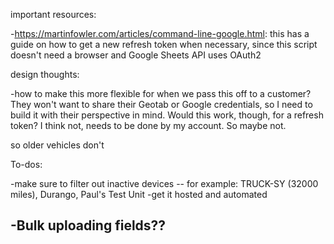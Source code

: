 important resources:

  -https://martinfowler.com/articles/command-line-google.html: this has a guide on how to get a new refresh token when necessary, since this script doesn't need a browser and Google Sheets API uses OAuth2

design thoughts:

  -how to make this more flexible for when we pass this off to a customer? They won't want to share their Geotab or Google credentials, so I need to build it with their perspective in mind. Would this work, though, for a refresh token? I think not, needs to be done by my account. So maybe not.

so older vehicles don't

To-dos:

  -make sure to filter out inactive devices -- for example: TRUCK-SY (32000 miles), Durango, Paul's Test Unit
  -get it hosted and automated

-Bulk uploading fields??
  -
